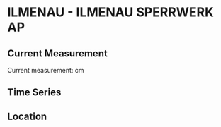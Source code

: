 # ILMENAU - ILMENAU SPERRWERK AP

## Current Measurement

Current measurement: <Value topic="rivers/pegel-online/ILMENAU/ILMENAU_SPERRWERK_AP/measurementValue"/> cm

## Time Series

<TimeSeries topic="rivers/pegel-online/ILMENAU/ILMENAU_SPERRWERK_AP/measurementValue" period="week" />

## Location

<WorldMap>
  <Marker lat="53.393888262415125" lon="10.178545956423728" labelTopic="rivers/pegel-online/ILMENAU/ILMENAU_SPERRWERK_AP" />
</WorldMap>
